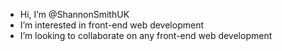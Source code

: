 - Hi, I’m @ShannonSmithUK
- I’m interested in front-end web development 
- I’m looking to collaborate on any front-end web development 

<!---
ShannonSmithUK/ShannonSmithUK is a ✨ special ✨ repository because its `README.md` (this file) appears on your GitHub profile.
You can click the Preview link to take a look at your changes.
--->
